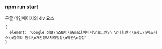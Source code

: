 ### npm run start

구글 메인페이지의 div 요소

```
{
  element: 'Google 정보\n스토어\nGmail이미지\n로그인\n \n대한민국\n광고\n비즈니스\n검색의 원리\n개인정보처리방침\n약관\n설정'
}
```
